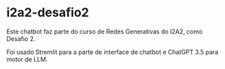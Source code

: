 # i2a2-desafio2

Este chatbot faz parte do curso de Redes Generativas do I2A2, como Desafio 2.

Foi usado Stremlit para a parte de interface de chatbot e ChatGPT 3.5 para motor de LLM.

